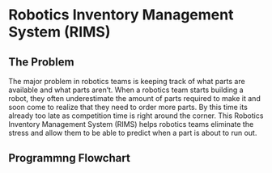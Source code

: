 # Robotics Inventory Management System (RIMS)
## The Problem
The major problem in robotics teams is keeping track of what parts are available and what parts aren’t. When a robotics team starts building a robot, they often underestimate the amount of parts required to make it and soon come to realize that they need to order more parts. By this time its already too late as competition time is right around the corner. This Robotics Inventory Management System (RIMS) helps robotics teams eliminate the stress and allow them to be able to predict when a part is about to run out.
## Programmng Flowchart

